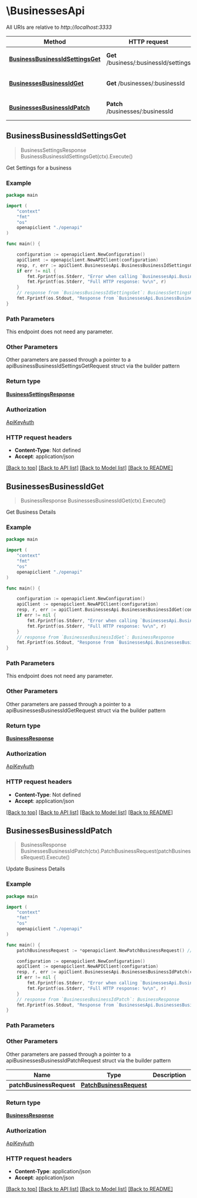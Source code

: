 # \BusinessesApi

All URIs are relative to *http://localhost:3333*

Method | HTTP request | Description
------------- | ------------- | -------------
[**BusinessBusinessIdSettingsGet**](BusinessesApi.md#BusinessBusinessIdSettingsGet) | **Get** /business/:businessId/settings | Get Settings for a business
[**BusinessesBusinessIdGet**](BusinessesApi.md#BusinessesBusinessIdGet) | **Get** /businesses/:businessId | Get Business Details
[**BusinessesBusinessIdPatch**](BusinessesApi.md#BusinessesBusinessIdPatch) | **Patch** /businesses/:businessId | Update Business Details



## BusinessBusinessIdSettingsGet

> BusinessSettingsResponse BusinessBusinessIdSettingsGet(ctx).Execute()

Get Settings for a business



### Example

```go
package main

import (
    "context"
    "fmt"
    "os"
    openapiclient "./openapi"
)

func main() {

    configuration := openapiclient.NewConfiguration()
    apiClient := openapiclient.NewAPIClient(configuration)
    resp, r, err := apiClient.BusinessesApi.BusinessBusinessIdSettingsGet(context.Background()).Execute()
    if err != nil {
        fmt.Fprintf(os.Stderr, "Error when calling `BusinessesApi.BusinessBusinessIdSettingsGet``: %v\n", err)
        fmt.Fprintf(os.Stderr, "Full HTTP response: %v\n", r)
    }
    // response from `BusinessBusinessIdSettingsGet`: BusinessSettingsResponse
    fmt.Fprintf(os.Stdout, "Response from `BusinessesApi.BusinessBusinessIdSettingsGet`: %v\n", resp)
}
```

### Path Parameters

This endpoint does not need any parameter.

### Other Parameters

Other parameters are passed through a pointer to a apiBusinessBusinessIdSettingsGetRequest struct via the builder pattern


### Return type

[**BusinessSettingsResponse**](BusinessSettingsResponse.md)

### Authorization

[ApiKeyAuth](../README.md#ApiKeyAuth)

### HTTP request headers

- **Content-Type**: Not defined
- **Accept**: application/json

[[Back to top]](#) [[Back to API list]](../README.md#documentation-for-api-endpoints)
[[Back to Model list]](../README.md#documentation-for-models)
[[Back to README]](../README.md)


## BusinessesBusinessIdGet

> BusinessResponse BusinessesBusinessIdGet(ctx).Execute()

Get Business Details



### Example

```go
package main

import (
    "context"
    "fmt"
    "os"
    openapiclient "./openapi"
)

func main() {

    configuration := openapiclient.NewConfiguration()
    apiClient := openapiclient.NewAPIClient(configuration)
    resp, r, err := apiClient.BusinessesApi.BusinessesBusinessIdGet(context.Background()).Execute()
    if err != nil {
        fmt.Fprintf(os.Stderr, "Error when calling `BusinessesApi.BusinessesBusinessIdGet``: %v\n", err)
        fmt.Fprintf(os.Stderr, "Full HTTP response: %v\n", r)
    }
    // response from `BusinessesBusinessIdGet`: BusinessResponse
    fmt.Fprintf(os.Stdout, "Response from `BusinessesApi.BusinessesBusinessIdGet`: %v\n", resp)
}
```

### Path Parameters

This endpoint does not need any parameter.

### Other Parameters

Other parameters are passed through a pointer to a apiBusinessesBusinessIdGetRequest struct via the builder pattern


### Return type

[**BusinessResponse**](BusinessResponse.md)

### Authorization

[ApiKeyAuth](../README.md#ApiKeyAuth)

### HTTP request headers

- **Content-Type**: Not defined
- **Accept**: application/json

[[Back to top]](#) [[Back to API list]](../README.md#documentation-for-api-endpoints)
[[Back to Model list]](../README.md#documentation-for-models)
[[Back to README]](../README.md)


## BusinessesBusinessIdPatch

> BusinessResponse BusinessesBusinessIdPatch(ctx).PatchBusinessRequest(patchBusinessRequest).Execute()

Update Business Details



### Example

```go
package main

import (
    "context"
    "fmt"
    "os"
    openapiclient "./openapi"
)

func main() {
    patchBusinessRequest := *openapiclient.NewPatchBusinessRequest() // PatchBusinessRequest | 

    configuration := openapiclient.NewConfiguration()
    apiClient := openapiclient.NewAPIClient(configuration)
    resp, r, err := apiClient.BusinessesApi.BusinessesBusinessIdPatch(context.Background()).PatchBusinessRequest(patchBusinessRequest).Execute()
    if err != nil {
        fmt.Fprintf(os.Stderr, "Error when calling `BusinessesApi.BusinessesBusinessIdPatch``: %v\n", err)
        fmt.Fprintf(os.Stderr, "Full HTTP response: %v\n", r)
    }
    // response from `BusinessesBusinessIdPatch`: BusinessResponse
    fmt.Fprintf(os.Stdout, "Response from `BusinessesApi.BusinessesBusinessIdPatch`: %v\n", resp)
}
```

### Path Parameters



### Other Parameters

Other parameters are passed through a pointer to a apiBusinessesBusinessIdPatchRequest struct via the builder pattern


Name | Type | Description  | Notes
------------- | ------------- | ------------- | -------------
 **patchBusinessRequest** | [**PatchBusinessRequest**](PatchBusinessRequest.md) |  | 

### Return type

[**BusinessResponse**](BusinessResponse.md)

### Authorization

[ApiKeyAuth](../README.md#ApiKeyAuth)

### HTTP request headers

- **Content-Type**: application/json
- **Accept**: application/json

[[Back to top]](#) [[Back to API list]](../README.md#documentation-for-api-endpoints)
[[Back to Model list]](../README.md#documentation-for-models)
[[Back to README]](../README.md)

